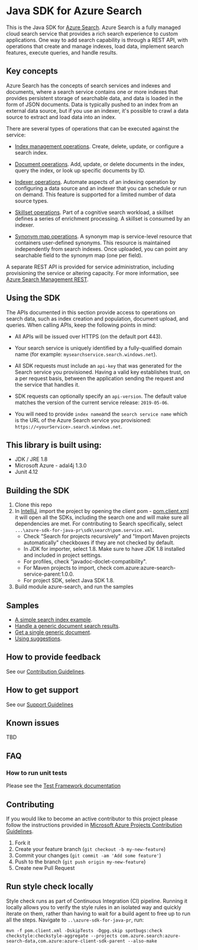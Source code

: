 # Java SDK for Azure Search

This is the Java SDK for [Azure Search](https://docs.microsoft.com/en-us/rest/api/searchservice/). Azure Search is a fully managed cloud search service that provides a rich search experience to custom applications. One way to add search capability is through a REST API, with operations that create and manage indexes, load data, implement search features, execute queries, and handle results.

## Key concepts

Azure Search has the concepts of search services and indexes and documents, where a search service contains one or more indexes that provides persistent storage of searchable data, and data is loaded in the form of JSON documents. Data is typically pushed to an index from an external data source, but if you use an indexer, it's possible to crawl a data source to extract and load data into an index.

There are several types of operations that can be executed against the service:

* [Index management operations](https://docs.microsoft.com/en-us/rest/api/searchservice/index-operations). Create, delete, update, or configure a search index.

* [Document operations](https://docs.microsoft.com/en-us/rest/api/searchservice/document-operations). Add, update, or delete documents in the index, query the index, or look up specific documents by ID.

* [Indexer operations](https://docs.microsoft.com/en-us/rest/api/searchservice/indexer-operations). Automate aspects of an indexing operation by configuring a data source and an indexer that you can schedule or run on demand. This feature is supported for a limited number of data source types.

* [Skillset operations](https://docs.microsoft.com/en-us/rest/api/searchservice/skillset-operations). Part of a cognitive search workload, a skillset defines a series of enrichment processing. A skillset is consumed by an indexer.

* [Synonym map operations](https://docs.microsoft.com/en-us/rest/api/searchservice/synonym-map-operations). A synonym map is service-level resource that containers user-defined synonyms. This resource is maintained independently from search indexes. Once uploaded, you can point any searchable field to the synonym map (one per field).

A separate REST API is provided for service administration, including provisioning the service or altering capacity. For more information, see [Azure Search Management REST](https://docs.microsoft.com/en-us/rest/api/searchmanagement/index).

## Using the SDK

The APIs documented in this section provide access to operations on search data, such as index creation and population, document upload, and queries. When calling APIs, keep the following points in mind:

* All APIs will be issued over HTTPS (on the default port 443).

* Your search service is uniquely identified by a fully-qualified domain name (for example: `mysearchservice.search.windows.net`).

* All SDK requests must include an `api-key` that was generated for the Search service you provisioned. Having a valid key establishes trust, on a per request basis, between the application sending the request and the service that handles it.

* SDK requests can optionally specify an `api-version`. The default value matches the version of the current service release: `2019-05-06`.

* You will need to provide `index name`and the `search service name` which is the URL of the Azure Search service you provisioned: `https://<yourService>.search.windows.net`.

## This library is built using:

* JDK / JRE 1.8
* Microsoft Azure - adal4j 1.3.0
* Junit 4.12

## Building the SDK

1. Clone this repo 
2. In [IntelliJ](https://www.jetbrains.com/idea/), import the project by opening the client pom - [pom.client.xml](../../../pom.client.xml) it will open all the SDKs, including the search one and will make sure all dependencies are met. For contributing to Search specifically, select `...\azure-sdk-for-java-pr\sdk\search\pom.service.xml`.
   * Check "Search for projects recursively" and "Import Maven projects automatically" checkboxes if they are not checked by default.
   * In JDK for importer, select 1.8. Make sure to have JDK 1.8 installed and included in project settings.
   * For profiles, check "javadoc-doclet-compatibility". 
   * For Maven projects to import, check com.azure:azure-search-service-parent:1.0.0.
   * For project SDK, select Java SDK 1.8. 
3. Build module azure-search, and run the samples
## Samples

* [A simple search index example](/sdk/search/azure-search/src/samples/java/com/azure/search/SearchIndexClientExample.java).
* [Handle a generic document search results](/sdk/search/azure-search/src/samples/java/com/azure/search/GenericDocumentSearchExample.java).
* [Get a single generic document](/sdk/search/azure-search/src/samples/java/com/azure/search/GenericSingleDocumentGetExample.java).
* [Using suggestions](/sdk/search/azure-search/src/samples/java/com/azure/search/SearchSuggestionExample.java).

## How to provide feedback

See our [Contribution Guidelines](./.github/CONTRIBUTING.md).

## How to get support
See our [Support Guidelines](./.github/SUPPORT.md)

## Known issues

TBD

## FAQ

### How to run unit tests

Please see the [Test Framework documentation](/sdk/search/azure-search/src/test)

## Contributing
If you would like to become an active contributor to this project please follow the instructions provided in [Microsoft Azure Projects Contribution Guidelines](http://azure.github.io/guidelines.html).

1. Fork it
2. Create your feature branch (`git checkout -b my-new-feature`)
3. Commit your changes (`git commit -am 'Add some feature'`)
4. Push to the branch (`git push origin my-new-feature`)
5. Create new Pull Request

## Run style check locally
Style check runs as part of Continuous Integration (CI) pipeline. Running it locally allows you to verify the style rules in an isolated way and quickly iterate on them, rather than having to wait for a build agent to free up to run all the steps. 
Navigate to `..\azure-sdk-for-java-pr`, run:

`mvn -f pom.client.xml -DskipTests -Dgpg.skip spotbugs:check checkstyle:checkstyle-aggregate --projects com.azure.search:azure-search-data,com.azure:azure-client-sdk-parent --also-make`

